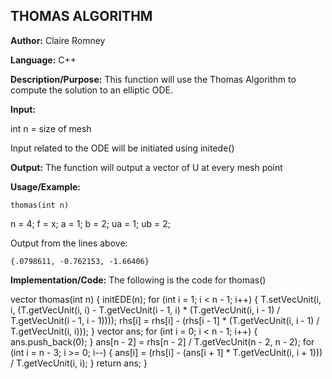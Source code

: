 ## THOMAS ALGORITHM

**Author:** Claire Romney

**Language:** C++

**Description/Purpose:** This function will use the Thomas Algorithm to compute the solution to an elliptic ODE.

**Input:**

  int n = size of mesh
  
  Input related to the ODE will be initiated using initede()
	
	
**Output:** The function will output a vector<double> of U at every mesh point

**Usage/Example:**

	thomas(int n)
  n = 4;
  f = x;
  a = 1;
  b = 2;
  ua = 1;
  ub = 2;

Output from the lines above:

	{.0798611, -0.762153, -1.66406}
    
**Implementation/Code:** The following is the code for thomas()

  vector<double> thomas(int n) {
	  initEDE(n);
	  for (int i = 1; i < n - 1; i++) {
		  T.setVecUnit(i, i, (T.getVecUnit(i, i) - T.getVecUnit(i - 1, i) * (T.getVecUnit(i, i - 1) / T.getVecUnit(i - 1, i - 1))));
		  rhs[i] = rhs[i] - (rhs[i - 1] * (T.getVecUnit(i, i - 1) / T.getVecUnit(i, i)));
	  }
	  vector<double> ans;
	  for (int i = 0; i < n - 1; i++) {
		  ans.push_back(0);
	  }
	  ans[n - 2] = rhs[n - 2] / T.getVecUnit(n - 2, n - 2);
	  for (int i = n - 3; i >= 0; i--) {
		  ans[i] = (rhs[i] - (ans[i + 1] * T.getVecUnit(i, i + 1))) / T.getVecUnit(i, i);
	  }
	  return ans;
  }

